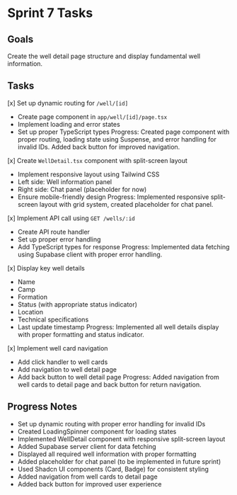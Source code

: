 # Sprint 7 Tasks

## Goals
Create the well detail page structure and display fundamental well information.

## Tasks
[x] Set up dynamic routing for `/well/[id]`
  - Create page component in `app/well/[id]/page.tsx`
  - Implement loading and error states
  - Set up proper TypeScript types
  Progress: Created page component with proper routing, loading state using Suspense, and error handling for invalid IDs.
  Added back button for improved navigation.

[x] Create `WellDetail.tsx` component with split-screen layout
  - Implement responsive layout using Tailwind CSS
  - Left side: Well information panel
  - Right side: Chat panel (placeholder for now)
  - Ensure mobile-friendly design
  Progress: Implemented responsive split-screen layout with grid system, created placeholder for chat panel.

[x] Implement API call using `GET /wells/:id`
  - Create API route handler
  - Set up proper error handling
  - Add TypeScript types for response
  Progress: Implemented data fetching using Supabase client with proper error handling.

[x] Display key well details
  - Name
  - Camp
  - Formation
  - Status (with appropriate status indicator)
  - Location
  - Technical specifications
  - Last update timestamp
  Progress: Implemented all well details display with proper formatting and status indicator.

[x] Implement well card navigation
  - Add click handler to well cards
  - Add navigation to well detail page
  - Add back button to well detail page
  Progress: Added navigation from well cards to detail page and back button for return navigation.

## Progress Notes
- Set up dynamic routing with proper error handling for invalid IDs
- Created LoadingSpinner component for loading states
- Implemented WellDetail component with responsive split-screen layout
- Added Supabase server client for data fetching
- Displayed all required well information with proper formatting
- Added placeholder for chat panel (to be implemented in future sprint)
- Used Shadcn UI components (Card, Badge) for consistent styling
- Added navigation from well cards to detail page
- Added back button for improved user experience
